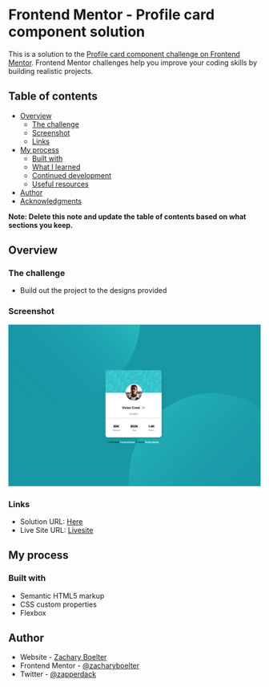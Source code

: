 # Frontend Mentor - Profile card component solution

This is a solution to the [Profile card component challenge on Frontend Mentor](https://www.frontendmentor.io/challenges/profile-card-component-cfArpWshJ). Frontend Mentor challenges help you improve your coding skills by building realistic projects. 

## Table of contents

- [Overview](#overview)
  - [The challenge](#the-challenge)
  - [Screenshot](#screenshot)
  - [Links](#links)
- [My process](#my-process)
  - [Built with](#built-with)
  - [What I learned](#what-i-learned)
  - [Continued development](#continued-development)
  - [Useful resources](#useful-resources)
- [Author](#author)
- [Acknowledgments](#acknowledgments)

**Note: Delete this note and update the table of contents based on what sections you keep.**

## Overview

### The challenge

- Build out the project to the designs provided

### Screenshot

![screenshot](/images/screenshot.png)



### Links

- Solution URL: [Here](https://github.com/zacharyboelter/profile-card-component)
- Live Site URL: [Livesite](https://zacharyboelter.github.io/profile-card-component/)

## My process

### Built with

- Semantic HTML5 markup
- CSS custom properties
- Flexbox

## Author

- Website - [Zachary Boelter](https://www.your-site.com)
- Frontend Mentor - [@zacharyboelter](https://www.frontendmentor.io/profile/zacharyboelter)
- Twitter - [@zapperdack](https://www.twitter.com/zapperdack)

